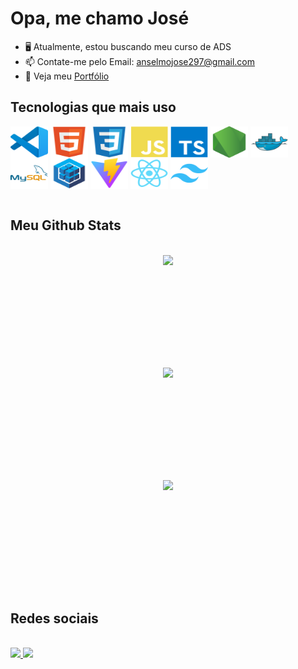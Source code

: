 # Opa, me chamo José

- 🖥️ Atualmente, estou buscando meu curso de ADS
- 📫 Contate-me pelo Email: anselmojose297@gmail.com
- 📰 Veja meu <a href="https://zezin-portfolio.vercel.app/" target="__blank">Portfólio</a>

## Tecnologias que mais uso

<div style="display: inline_block">
  <img align="center" alt="VS Code" height="50" width="60" src="https://github.com/devicons/devicon/blob/master/icons/vscode/vscode-original.svg" />
  <img align="center" alt="HTML5" height="50" width="60" src="https://github.com/devicons/devicon/blob/master/icons/html5/html5-original.svg" />
  <img align="center" alt="CSS" height="50" width="60" src="https://github.com/devicons/devicon/blob/master/icons/css3/css3-original.svg" />
  <img align="center" alt="JS" height="50" width="60" src="https://github.com/devicons/devicon/blob/master/icons/javascript/javascript-plain.svg" />
  <img align="center" alt="TS" height="50" width="60" src="https://github.com/devicons/devicon/blob/master/icons/typescript/typescript-original.svg" />
  <img align="center" alt="NodeJS" height="50" width="60" src="https://github.com/devicons/devicon/blob/master/icons/nodejs/nodejs-original.svg" />
  <img align="center" alt="Docker" height="50" width="60" src="https://github.com/devicons/devicon/blob/master/icons/docker/docker-original.svg" />
  <img align="center" alt="MySQL" height="50" width="60" src="https://github.com/devicons/devicon/blob/master/icons/mysql/mysql-original-wordmark.svg" />
  <img align="center" alt="Sequelize" height="50" width="60" src="https://github.com/devicons/devicon/blob/master/icons/sequelize/sequelize-original.svg" />
  <img align="center" alt="Sequelize" height="50" width="60" src="https://github.com/devicons/devicon/blob/master/icons/vitejs/vitejs-original.svg" />
  <img align="center" alt="Sequelize" height="50" width="60" src="https://github.com/devicons/devicon/blob/master/icons/react/react-original.svg" />
  <img align="center" alt="Sequelize" height="50" width="60" src="https://github.com/devicons/devicon/blob/master/icons/tailwindcss/tailwindcss-original.svg" />
</div>

<br />

## Meu Github Stats

<br />

<div style="display: grid; justify-items: center;">
  <img height="180em" src="https://github-readme-stats.vercel.app/api?username=chickelit&theme=dracula&show_icons=true&hide_border=false&count_private=true" />
  <img height="180em" src="https://github-readme-stats.vercel.app/api/top-langs/?username=chickelit&theme=dracula&show_icons=true&hide_border=false&layout=compact" />
  <img height="180em" src="https://github-readme-streak-stats.herokuapp.com/?user=chickelit&theme=dracula&hide_border=false" />
</div>

## Redes sociais

<br />

<div>
  <a href="https://www.instagram.com/chickelit" target="__blank">
    <img src="https://img.shields.io/badge/Instagram-E4405F?style=for-the-badge&logo=instagram&logoColor=white" />
  </a>

  <a href="https://api.whatsapp.com/send?phone=5587999730185" target="__blank">
    <img src="https://img.shields.io/badge/WhatsApp-25D366?style=for-the-badge&logo=whatsapp&logoColor=white" />
  </a>
</div>
